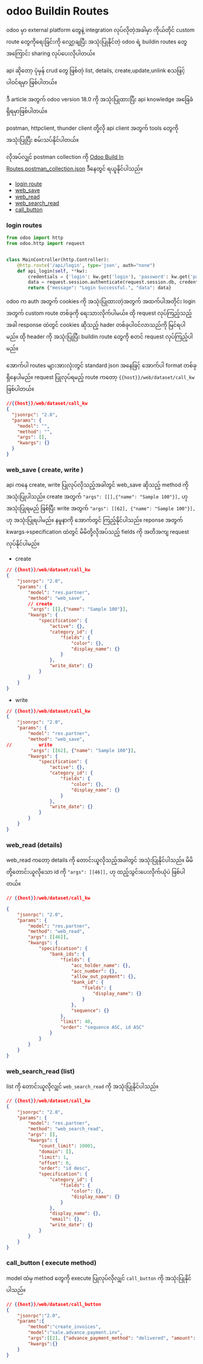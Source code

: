 # odoo Buildin Routes

odoo မှာ external platform တွေနဲ့ integration လုပ်လိုတဲ့အခါမှာ ကိုယ်တိုင် custom route တွေကိုရေးခြင်းကို လျှော့ချပြီး 
အသုံးပြုနိုင်တဲ့ odoo ရဲ့ buildin routes တွေအကြောင်း sharing လုပ်ပေးလိုပါတယ်။ 

api ဆိုတော့ ပုံမှန် crud တွေ ဖြစ်တဲ့ list, details, create,update,unlink စသဖြင့် ပါ၀င်ရမှာ ဖြစ်ပါတယ်။

ဒီ article အတွက် odoo version 18.0 ကို အသုံးပြုထားပြီး api knowledge အခြေခံရှိရမှာဖြစ်ပါတယ်။

postman, httpclient, thunder client တို့လို api client အတွက် tools တွေကို အသုံးပြုပြီး စမ်းသပ်နိုင်ပါတယ်။

လိုအပ်လျှင် postman collection ကို [Odoo Build In Routes.postman_collection.json](Odoo%20Build%20In%20Routes.postman_collection.json) ဒီနေတွင် ရယူနိုင်ပါသည်။

- [login route](#login-routes)
- [web_save](#web_save--create-write-)
- [web_read](#web_read-details)
- [web_search_read](#web_search_read-list)
- [call_button](#call_button--execute-method)

### login routes
```python
from odoo import http
from odoo.http import request


class MainController(http.Controller):
    @http.route('/api/login', type='json', auth="none")
    def api_login(self, **kw):
        credentials = {'login': kw.get('login'), 'password': kw.get('password'),'type':'password'}
        data = request.session.authenticate(request.session.db, credentials)
        return {"message": "Login Successful.", "data": data}
```

odoo က auth အတွက် cookies ကို အသုံးပြုထားတဲ့အတွက် အထက်ပါအတိုင်း login အတွက်  custom route တစ်ခုကို ရေးသားလိုက်ပါမယ်။
ထို request လုပ်ကြည့်သည့်အခါ response ထဲတွင် cookies ဆိုသည့် hader တစ်ခုပါ၀င်လာသည်ကို မြင်ရပါမည်။ 
ထို header ကို အသုံးပြုပြီး buildin route တွေကို စတင် request လုပ်ကြည့်ပါမည်။

အောက်ပါ routes များအားလုံးတွင် standard json အနေဖြင့် အောက်ပါ format တစ်ခု ရှိနေပါမည်။ request ပြုလုပ်ရမည့် route ကတော့ `{{host}}/web/dataset/call_kw` ဖြစ်ပါတယ်။

```json
//{{host}}/web/dataset/call_kw
{
  "jsonrpc": "2.0",
  "params": {
    "model": "",
    "method": "",
    "args": [],
    "kwargs": {}
  }
}
```

### web_save ( create, write )

api ကနေ create, write ပြုလုပ်လိုသည့်အခါတွင် web_save ဆိုသည့် method ကို အသုံးပြုပါသည်။ 
create အတွက်  `"args": [[],{"name": "Sample 100"}],` ဟု အသုံးပြုရမည် ဖြစ်ပြီး 
write အတွက် `"args": [[62], {"name": "Sample 100"}],` ဟု အသုံးပြုရပါမည်။ နမူနာကို အောက်တွင် ကြည့်နိုင်ပါသည်။
reponse အတွက် kwargs->specification ထဲတွင် မိမိတို့လိုအပ်သည့် fields ကို အတိအကျ request လုပ်နိုင်ပါမည်။

- create

```json 
// {{host}}/web/dataset/call_kw
{
    "jsonrpc": "2.0",
    "params": {
        "model": "res.partner",
        "method": "web_save",
        // create
         "args": [[],{"name": "Sample 100"}],
        "kwargs": {
            "specification": {
                "active": {},
                "category_id": {
                    "fields": {
                        "color": {},
                        "display_name": {}
                    }
                },
                "write_date": {}
            }
        }
    }
}
```

- write

```json 
// {{host}}/web/dataset/call_kw
{
    "jsonrpc": "2.0",
    "params": {
        "model": "res.partner",
        "method": "web_save",
//          write
         "args": [[62], {"name": "Sample 100"}],
        "kwargs": {
            "specification": {
                "active": {},
                "category_id": {
                    "fields": {
                        "color": {},
                        "display_name": {}
                    }
                },
                "write_date": {}
            }
        }
    }
}
```


### web_read (details)

web_read ကတော့ details ကို တောင်းယူလိုသည့်အခါတွင် အသုံးပြုနိုင်ပါသည်။ မိမိတို့တောင်းယူလိုသော id ကို `"args": [[46]],` ဟု ထည့်သွင်းပေးလိုက်ယုံပဲ ဖြစ်ပါတယ်။

```json 
// {{host}}/web/dataset/call_kw

{
    "jsonrpc": "2.0",
    "params": {
        "model": "res.partner",
        "method": "web_read",
        "args": [[46]],
        "kwargs": {
            "specification": {
                "bank_ids": {
                    "fields": {
                        "acc_holder_name": {},
                        "acc_number": {},
                        "allow_out_payment": {},
                        "bank_id": {
                            "fields": {
                                "display_name": {}
                            }
                        },
                        "sequence": {}
                    },
                    "limit": 40,
                    "order": "sequence ASC, id ASC"
                }
            }
        }
    }
}
```

### web_search_read (list)

list ကို တောင်းယူလိုလျှင် `web_search_read` ကို အသုံးပြုနိုင်ပါသည်။

```json 
// {{host}}/web/dataset/call_kw
{
    "jsonrpc": "2.0",
    "params": {
        "model": "res.partner",
        "method": "web_search_read",
        "args": [],
        "kwargs": {
            "count_limit": 10001,
            "domain": [],
            "limit": 1,
            "offset": 0,
            "order": "id desc",
            "specification": {
                "category_id": {
                    "fields": {
                        "color": {},
                        "display_name": {}
                    }
                },
                "display_name": {},
                "email": {},
                "write_date": {}
            }
        }
    }
}
```

### call_button ( execute method)
model ထဲမှ method တွေကို execute ပြုလုပ်လိုလျှင် `call_button` ကို အသုံးပြုနိုင်ပါသည်။
```json
// {{host}}/web/dataset/call_button
{
    "jsonrpc":"2.0",
    "params":{
        "method":"create_invoices",
        "model":"sale.advance.payment.inv",
        "args":[[2], {"advance_payment_method": "delivered", "amount": 100}],
        "kwargs":{}
    }
}
```